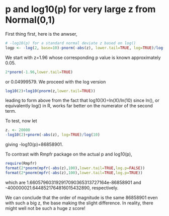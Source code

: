 # p and log10(p) for very large z from Normal(0,1)

First thing first, here is the anwser,
```r
# -log10(p) for a standard normal deviate z based on log()
logp <- -log(2, base=10)-pnorm(-abs(z), lower.tail=TRUE, log=TRUE)/log(10)
```
We start with z=1.96 whose corresponding p value is known approximately 0.05.
```r
2*pnorm(-1.96,lower.tail=TRUE)
```
or 0.04999579. We proceed with the log version
```r
log10(2)+log10(pnorm(z,lower.tail=TRUE))
```
leading to form above from the fact that log10(X)=ln(X)/ln(10) since ln(), or 
equivalently log() in R, works far better on the numerator of the second term.

To test, now let
```r
z. <- 20000
-log10(2)+pnorm(-abs(z), log=TRUE)/log(10)
```
giving -log10(p)=86858901.

To contrast with Rmpfr package on the actual p and log10(p),
```r
require(Rmpfr)
format(2*pnorm(mpfr(-abs(z),100),lower.tail=TRUE,log.p=FALSE))
format(2*pnorm(mpfr(-abs(z),100),lower.tail=TRUE,log.p=TRUE))
```
which are 1.660579603192917090365313727164e-86858901 and -400000021.6448521764816015432890, respectively.

We can conclude that the order of magnitude is the same 86858901 even with such a big z, the base
making the slight difference. In reality, there might well not be such a huge z score!
